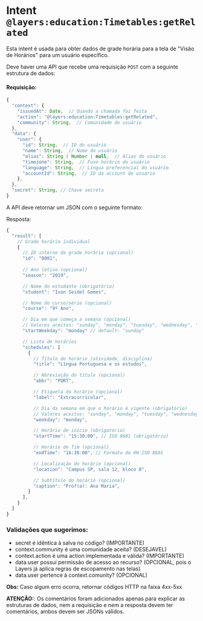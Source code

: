 # Intent `@layers:education:Timetables:getRelated`

Esta intent é usada para obter dados de grade horária para a tela de "Visão de Horários" para um usuário específico.

Deve haver uma API que recebe uma requisição `POST` com a seguinte estrutura de dados:

#### Requisição:

```js
{
  "context": {
    "issuedAt": Date,  // Quando a chamada foi feita
    "action": "@layers:education:Timetables:getRelated",
    "community": String,  // Comunidade do usuário
  },
  "data": {
    "user": {
      "id": String,  // ID do usuário
      "name": String,  // Nome do usuário
      "alias": String | Number | null,  // Alias do usuário
      "timezone": String,  // Fuso horário do usuário
      "language": String,  // Língua preferencial do usuário
      "accountId": String,  // ID da account do usuário
    },
  },
  "secret": String, // Chave secreta
}
```

A API deve retornar um JSON com o seguinte formato:

Resposta:
```js
{
  "result": [
    // Grade horária individual
    {
      // ID interno da grade horária (opcional)
      "id": "0001",
    
      // Ano letivo (opcional)
      "season": "2019",

      // Nome do estudante (obrigatório)
      "student": "Ivan Seidel Gomes",

      // Nome do curso/série (opcional) 
      "course": "9º Ano",

      // Dia em que começa a semana (opcional)
      // Valores aceitos: "sunday", "monday", "tuesday", "wednesday", "thursday", "friday", "saturday"
      "startWeekday": "monday" // default: "sunday"

      // Lista de horários
      "schedules": [
        {
          // Título do horário (atividade, disciplina)
          "title": "Língua Portuguesa e os estudos",

          // Abreviação do titulo (opcional)
          "abbr": "PORT",

          // Etiqueta do horário (opcional)
          "label": "Extracurricular",

          // Dia da semana em que o horário é vigente (obrigatório)
          // Valores aceitos: "sunday", "monday", "tuesday", "wednesday", "thursday", "friday", "saturday"
          "weekday": "monday",

          // Horário de início (obrigatório)
          "startTime": "15:30:00", // ISO 8601 (obrigatório)

          // Horário de fim (opcional)
          "endTime": "16:30:00", // Formato de HH:ISO 8601 

          // Localização do horário (opcional)
          "location": "Campus SP, sala 12, bloco B",

          // Subtítulo do horário (opcional)
          "caption": "Prof(a): Ana Maria",
        }
      ],
    }
  ]
}
```


### Validações que sugerimos:
- secret é idêntica à salva no código? (IMPORTANTE)
- context.community é uma comunidade aceita? (DESEJAVEL)
- context.action é uma action implementada e válida? (IMPORTANTE)
- data.user possui permissão de acesso ao recurso? (OPCIONAL, pois o Layers já aplica regras de escopamento nas telas)
- data.user pertence à context.comunity? (OPCIONAL)

**Obs:** Caso algum erro ocorra, retornar códigos HTTP na faixa 4xx-5xx

**ATENÇÃO:**: Os comentários foram adicionados apenas para explicar as estruturas de dados, nem a requisição e nem a resposta devem ter comentários, ambos devem ser JSONs válidos.
